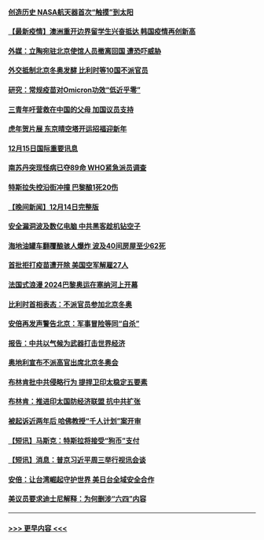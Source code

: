 #### [创造历史 NASA航天器首次“触摸”到太阳](../pages/prog202/a103294834.md?t=12160401) 
#### [【最新疫情】澳洲重开边界留学生兴奋抵达 韩国疫情再创新高](../pages/prog202/a103294721.md?t=12160401) 
#### [外媒：立陶宛驻北京使馆人员撤离回国 遭恐吓威胁](../pages/prog202/a103294679.md?t=12160401) 
#### [外交抵制北京冬奥发酵 比利时等10国不派官员](../pages/prog202/a103294682.md?t=12160401) 
#### [研究：常规疫苗对Omicron功效“低近乎零”](../pages/prog202/a103294547.md?t=12160401) 
#### [三青年吁营救在中国的父母 加国议员支持](../pages/prog202/a103294593.md?t=12160401) 
#### [虎年贺片展 东京晴空塔开运招福迎新年](../pages/prog202/a103294520.md?t=12160401) 
#### [12月15日国际重要讯息](../pages/prog202/a103294517.md?t=12160401) 
#### [南苏丹突现怪病已夺89命 WHO紧急派员调查](../pages/prog202/a103294435.md?t=12160401) 
#### [特斯拉失控沿街冲撞 巴黎酿1死20伤](../pages/prog202/a103294368.md?t=12160401) 
#### [【晚间新闻】12月14日完整版](../pages/prog202/a103294274.md?t=12160401) 
#### [安全漏洞波及数亿电脑 中共黑客趁机钻空子](../pages/prog202/a103293995.md?t=12160401) 
#### [海地油罐车翻覆酿骇人爆炸 波及40间房屋至少62死](../pages/prog202/a103294266.md?t=12160401) 
#### [首批拒打疫苗遭开除 美国空军解雇27人](../pages/prog202/a103293997.md?t=12160401) 
#### [法国式浪漫 2024巴黎奥运在塞纳河上开幕](../pages/prog202/a103294076.md?t=12160401) 
#### [比利时首相表态：不派官员参加北京冬奥](../pages/prog202/a103293740.md?t=12160401) 
#### [安倍再发声警告北京：军事冒险等同“自杀”](../pages/prog202/a103293923.md?t=12160401) 
#### [报告：中共以气候为武器打击世界经济](../pages/prog202/a103293872.md?t=12160401) 
#### [奥地利宣布不派高官出席北京冬奥会](../pages/prog202/a103293822.md?t=12160401) 
#### [布林肯批中共侵略行为 提捍卫印太稳定五要素](../pages/prog202/a103293718.md?t=12160401) 
#### [布林肯：推进印太国防经济联盟 抗中共扩张](../pages/prog202/a103293797.md?t=12160401) 
#### [被起诉近两年后 哈佛教授“千人计划”案开审](../pages/prog202/a103293644.md?t=12160401) 
#### [【短讯】马斯克：特斯拉将接受“狗币”支付](../pages/prog202/a103293781.md?t=12160401) 
#### [【短讯】消息：普京习近平周三举行视讯会谈](../pages/prog202/a103293716.md?t=12160401) 
#### [安倍：让台湾崛起守护世界 美日台全域安全合作](../pages/prog202/a103293689.md?t=12160401) 
#### [美议员要求迪士尼解释：为何删涉“六四”内容](../pages/prog202/a103293639.md?t=12160401) 

----
#### [ >>> 更早内容 <<< ](../indexes/prog202-earlier.md)
